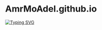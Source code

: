 # AmrMoAdel.github.io
[![Typing SVG](https://readme-typing-svg.herokuapp.com?font=Sedgwick+Ave+Display&size=37&pause=1000&color=D3001E&center=true&vCenter=true&random=false&width=506&height=58&lines=Welcome+to+My+Personal+Website)](https://git.io/typing-svg)
